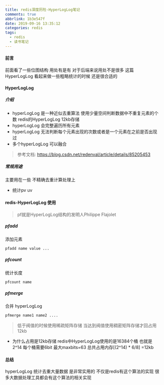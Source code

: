 ```yaml
---
title: redis深度历险-HyperLogLog笔记
comments: true
abbrlink: 1b3e547f
date: 2019-09-16 13:35:12
categories: redis
tags:
  - redis
  - 读书笔记
---
```

#### 前言
前面看了一些位图结构 用处有是有 对于后端来说用处不是很多  这篇 HyperLogLog  看起来做一些粗略统计的时候 还是很合适的 
#### HyperLogLog
##### 介绍
* hyperLogLog 是一种近似去重算法 使用少量空间判断数据中不重复元素的个数 redis的HyperLogLog 12kb存储     
* hyperLogLog 会完整遍历所有元素   
* hyperLogLog 无法判断每个元素出现的次数或者是一个元素在之前是否出现过    
* 多个hyperLogLog 可以融合    
> 参考文档: https://blog.csdn.net/redenval/article/details/85205453
##### 常规用途 
主要用在一些 不精确去重计算处理上 
* 统计pv uv

#### redis-HyperLogLog 使用
> pf就是HyperLogLog结构的发明人Philippe Flajolet  
##### pfadd
添加元素 
```bash
pfadd name value ... 
```
##### pfcount
统计长度 
```bash
pfcount name 
```
##### pfmerge
合并 hyperLogLog
```bash
pfmerge name1 name2 ....
```
> 低于阀值的时候使用稀疏矩阵存储  当达到阀值使用稠密矩阵存储才回占用12kb

* 为什么占用是12kb存储
redis中HyperLogLog使用的是16384个桶  也就是2^14 每个桶需要6bit 最大maxbits=63 
总共占用内存\[(2^14) * 6/8] =12kb 

#### 总结
hyperLogLog 统计去重大量数据 是非常实用的 不仅是redis有这个算法的实现 很多大数据处理工具都会有这个算法的相关实现   




